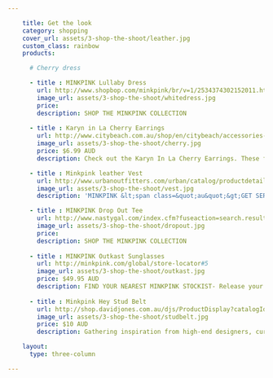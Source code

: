 ```yaml
---

    title: Get the look
    category: shopping
    cover_url: assets/3-shop-the-shoot/leather.jpg
    custom_class: rainbow
    products:

      # Cherry dress

      - title : MINKPINK Lullaby Dress
        url: http://www.shopbop.com/minkpink/br/v=1/2534374302152011.htm#6
        image_url: assets/3-shop-the-shoot/whitedress.jpg
        price: 
        description: SHOP THE MINKPINK COLLECTION
    
      - title : Karyn in La Cherry Earrings
        url: http://www.citybeach.com.au/shop/en/citybeach/accessories-womens-jewellery/karyn-in-la-cherry-earrings
        image_url: assets/3-shop-the-shoot/cherry.jpg
        price: $6.99 AUD
        description: Check out the Karyn In La Cherry Earrings. These fruity treats are winners!Colour - Red. Hook earring with secure backing. Approx 5cm in length

      - title : Minkpink leather Vest
        url: http://www.urbanoutfitters.com/urban/catalog/productdetail.jsp?id=29503406&parentid=SEARCH+RESULTS
        image_url: assets/3-shop-the-shoot/vest.jpg
        description: 'MINKPINK &lt;span class=&quot;au&quot;&gt;GET SERIOUS&lt;/span&gt; &lt;span class=&quot;global&quot;&gt;ALL I NEED&lt;/span&gt;  FIND YOUR NEAREST MINKPINK STOCKIST'

      - title : MINKPINK Drop Out Tee
        url: http://www.nastygal.com/index.cfm?fuseaction=search.results&searchString=MINKPINK#1
        image_url: assets/3-shop-the-shoot/dropout.jpg
        price: 
        description: SHOP THE MINKPINK COLLECTION
    
      - title : MINKPINK Outkast Sunglasses
        url: http://minkpink.com/global/store-locator#5
        image_url: assets/3-shop-the-shoot/outkast.jpg
        price: $49.95 AUD
        description: FIND YOUR NEAREST MINKPINK STOCKIST- Release your wild side with these Mink Pink Sunglasses. These unique sunnies are bound to draw the attention you deserve! The Mink Pink Outkast Sunglasses are perfect for all your festivals this summer! Colour- Clear/ Mirror Yellow Lens
        
      - title : Minkpink Hey Stud Belt
        url: http://shop.davidjones.com.au/djs/ProductDisplay?catalogId=10051&productId=1003509&langId=-1&storeId=10051&cm_mmc=googlesem-_-PLA-_-Clothing+and+Accessories+-+Clothing+Accessories+-+Belts-_-MINKPINK+Hey+Stud+Belt&CAWELAID=620017140000077290&gclid=CPTP7q7ni7wCFVVvvAodinwArA
        image_url: assets/3-shop-the-shoot/studbelt.jpg
        price: $10 AUD
        description: Gathering inspiration from high-end designers, current trends, street styling and vintage pieces, the Minkpink crew have worked hard to produce fresh and flattering garments such as this artificial leather studded belt.

    layout:
      type: three-column

---
```

